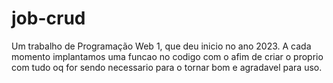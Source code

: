 # job-crud
Um trabalho de Programação Web 1, que deu inicio no ano 2023. A cada momento implantamos uma funcao no codigo com o afim de criar o proprio com tudo oq for sendo necessario para o tornar bom e agradavel para uso.
